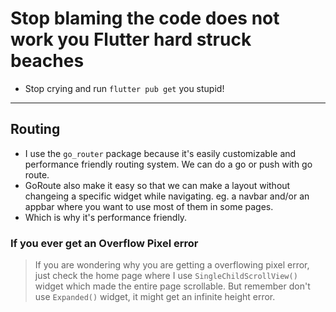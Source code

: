 # Stop blaming the code does not work you Flutter hard struck beaches

- Stop crying and run `flutter pub get` you stupid!

---

## Routing

- I use the `go_router` package because it&#39;s easily customizable and performance friendly routing system. We can do a go or push with go route.
- GoRoute also make it easy so that we can make a layout without changeing a specific widget while navigating. eg. a navbar and/or an appbar where you want to use most of them in some pages.
- Which is why it&#39;s performance friendly.

### If you ever get an Overflow Pixel error

> If you are wondering why you are getting a overflowing pixel error, just check the home page where I use `SingleChildScrollView()` widget which made the entire page scrollable. But remember don&#39;t use `Expanded()` widget, it might get an infinite height error.
